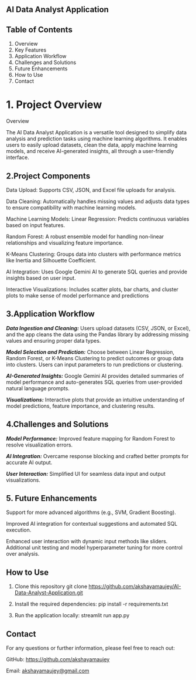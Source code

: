 ## AI Data Analyst Application
## Table of Contents
1. Overview
2. Key Features
3. Application Workflow
4. Challenges and Solutions
5. Future Enhancements
6. How to Use
7. Contact
# 1. Project Overview

Overview

The AI Data Analyst Application is a versatile tool designed to simplify data analysis and prediction tasks using machine learning algorithms. It enables users to easily upload datasets, clean the data, apply machine learning models, and receive AI-generated insights, all through a user-friendly interface.

## 2.Project Components
Data Upload: 
Supports CSV, JSON, and Excel file uploads for analysis.

Data Cleaning: 
Automatically handles missing values and adjusts data types to ensure compatibility with machine learning models.

Machine Learning Models:
Linear Regression: Predicts continuous variables based on input features.

Random Forest: 
A robust ensemble model for handling non-linear relationships and visualizing feature importance.

K-Means Clustering:
 Groups data into clusters with performance metrics like Inertia and Silhouette Coefficient.

AI Integration:
 Uses Google Gemini AI to generate SQL queries and provide insights based on user input.

Interactive Visualizations:
 Includes scatter plots, bar charts, and cluster plots to make sense of model performance and predictions
## 3.Application Workflow
***Data Ingestion and Cleaning:***
 Users upload datasets (CSV, JSON, or Excel), and the app cleans the data using the Pandas library by addressing missing values and ensuring proper data types.

***Model Selection and Prediction:*** Choose between Linear Regression, Random Forest, or K-Means Clustering to predict outcomes or group data into clusters. Users can input parameters to run predictions or clustering.

***AI-Generated Insights:*** Google Gemini AI provides detailed summaries of model performance and auto-generates SQL queries from user-provided natural language prompts.

***Visualizations:*** Interactive plots that provide an intuitive understanding of model predictions, feature importance, and clustering results.

## 4.Challenges and Solutions
***Model Performance:*** Improved feature mapping for Random Forest to resolve visualization errors.

***AI Integration:*** Overcame response blocking and crafted better prompts for accurate AI output.

***User Interaction:*** Simplified UI for seamless data input and output visualizations.
## 5. Future Enhancements
Support for more advanced algorithms (e.g., SVM, Gradient Boosting).

Improved AI integration for contextual suggestions and automated SQL execution.

Enhanced user interaction with dynamic input methods like sliders.
Additional unit testing and model hyperparameter tuning for more control over analysis.
## How to Use
1. Clone this repository
git clone https://github.com/akshayamaujey/AI-Data-Analyst-Application.git

2. Install the required dependencies:
pip install -r requirements.txt

3. Run the application locally:
streamlit run app.py



## Contact 
For any questions or further information, please feel free to reach out:

GitHub: https://github.com/akshayamaujey

Email: akshayamaujey@gmail.com